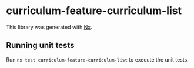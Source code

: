 # curriculum-feature-curriculum-list

This library was generated with [Nx](https://nx.dev).

## Running unit tests

Run `nx test curriculum-feature-curriculum-list` to execute the unit tests.
